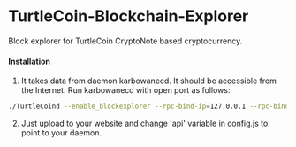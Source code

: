 # TurtleCoin-Blockchain-Explorer
Block explorer for TurtleCoin CryptoNote based cryptocurrency.

#### Installation

1) It takes data from daemon karbowanecd. It should be accessible from the Internet. Run karbowanecd with open port as follows:
```bash
./TurtleCoind --enable_blockexplorer --rpc-bind-ip=127.0.0.1 --rpc-bind-port=11898
```
2) Just upload to your website and change 'api' variable in config.js to point to your daemon.
